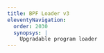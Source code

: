 ```yaml
---
title: BPF Loader v3
eleventyNavigation:
  order: 2030
  synopsys: |
    Upgradable program loader
---
```

